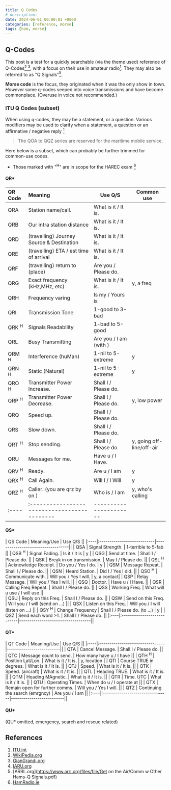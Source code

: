 ```yaml
---
title: Q Codes
# description: 
date: 2024-06-01 00:00:01 +0000
categories: [reference, morse]
tags: [ham, morse] 
---
```


## Q-Codes
This post is a test for a quickly searchable (via the theme used) reference of Q-Codes[<sup>2</sup> <sup>3</sup>](#references), with a focus on their use in amateur radio[<sup>1</sup>](#references). 
They may also be referred to as "Q Signals"[<sup>5</sup>](#references).

**Morse code** is the focus, they originated when it was the only show in town. *However* some q-codes seeped into voice transmissions and have become commonplace. (Overuse in voice not recommended.)
 
### ITU Q Codes (subset)
When using q-codes, they may be a statement, or a question. Various modifiers may be used to clarify when a statement, a question or an affirmative / negative reply [<sup>1</sup>](#references)

> The QOA to QQZ series are reserved for the maritime mobile service.

Here below is a subset, which can probably be further trimmed for common-use codes.

- Those marked with "<sup>H</sup>" are in scope for the HAREC exam [<sup>6</sup>](#references)

#### QR*

| QR Code | Meaning | Use Q/S | Common use|
|:----|:-------------------------------------------|----------------------|--|
| QRA | Station name/call.                         | What is it / It is.  ||
| QRB | Our intra station distance                 | What is it / It is.  ||
| QRD | (travelling) Journey Source & Destination  | What is it / It is.  ||
| QRE | (travelling) ETA / est time of arrival     | What is it / It is.  ||
| QRF | (travelling) return to (place)             | Are you / Please do. ||
| QRG | Exact frequency (kHz,MHz, etc)             | What is it / It is.  | y, a freq |
| QRH | Frequency varing                           | Is my / Yours is     ||
| QRI | Transmission Tone                          | 1-good to 3-bad      ||
| QRK <sup>H</sup> | Signals Readability                        | 1-bad  to 5-good     ||
| QRL | Busy Transmitting                          | Are you / I am (with <call>) |
| QRM <sup>H</sup> | Interference (huMan)                       | 1-nil to 5-extreme   | y |
| QRN <sup>H</sup> | Static (Natural)                           | 1-nil to 5-extreme   | y |
| QRO <sup>H</sup> | Transmitter Power Increase.                | Shall I / Please do. |
| QRP <sup>H</sup> | Transmitter Power Decrease.                | Shall I / Please do. | y, low power |
| QRQ | Speed up.                                  | Shall I / Please do. ||
| QRS | Slow down.                                 | Shall I / Please do. ||
| QRT <sup>H</sup> | Stop sending.                              | Shall I / Please do. | y, going off-line/off-air|
| QRU | Messages for me.                           | Have u / I Have.     | |         
| QRV <sup>H</sup> | Ready.                                     | Are u / I am         | y |
| QRX <sup>H</sup> | Call Again.                                | Will I / I Will      | y |
| QRZ <sup>H</sup> | Caller. (you are qrz by <call> on <freq>)  | Who is / I am        | y, who's calling |
|:----|:-------------------------------------------|----------------------||

#### QS*

| QS Code | Meaning/Use | Use Q/S ||
|:----|:---------------------------|-----------------------------------||
| QSA | Signal Strength.           | 1-terrible to 5-fab               ||
| QSB <sup>H</sup> | Signal Fading.             | Is it / It is                     | y |
| QSG | Send at time.              | Shall I / Please do.              ||
| QSK | Break in on transmission.  | May I / Please do.                ||
| QSL <sup>H</sup> | Acknowledge Receipt.       | Do you / Yes I do.                | y |
| QSM | Message Repeat.            | Shall I / Please do.              ||
| QSN | Heard Station.             | Did I / Yes I did.                ||
| QSO <sup>H</sup> | Communicate with.          | Will you / Yes I will.            | y, a contact|
| QSP | Relay Message.             | Will you / Yes I will.            ||
| QSQ | Doctor.                    | Have u / I Have.                  ||
| QSR | Calling Freq Repeat.       | Shall I / Please do.              ||
| QSS | Working Freq.              | What will u use / I will use      ||           
| QSU | Reply on this Freq.        | Shall I / Please do.              ||
| QSW | Send on this Freq.         | Will you /  I will (send on ...)  ||
| QSX | Listen on this Freq.       | Will you / I will (listen on ...) ||
| QSY <sup>H</sup> | Change Frequency           | Shall I / Please do. (to ...)     | y |
| QSZ | Send each word >1.         | Shall I / Please do.              ||
|:----|:---------------------------|-----------------------------------||

#### QT*

| QT Code | Meaning/Use | Use Q/S ||
|:----|:--------------------------------|--------------------------||
| QTA | Cancel Message.                 | Shall I / Please do.     ||
| QTC | Message count to send.          | How many have u / I have ||
| QTH <sup>H</sup> | Position Lat/Lon.               | What is it / It is.      | y, location |
| QTI | Course TRUE in degrees.         | What is it / It is.      ||
| QTJ | Speed.                          | What is it / It is.      ||
| QTK | Speed.  (aircraft)              | What is it / It is.      || 
| QTL | Heading TRUE.                   | What is it / It is.      || 
| QTM | Heading MAgnetic.               | What is it / It is.      || 
| QTR | Time. UTC                       | What is it / It is.      || 
| QTU | Operating Times.                | When do u / I operate at ||
| QTX | Remain open for further comms.  | Will you / Yes I will.   ||
| QTZ | Continuing the search (emrgncy) | Are you / I am           ||
|:----|:--------------------------------|--------------------------||

#### QU*
(QU* omitted, emergency, search and rescue related)


## References
1. [ITU.int](https://life.itu.int/radioclub/rr/R-REC-M.1172-0-199510-I!!PDF-E.pdf)
2. [WikiPedia.org](https://en.wikipedia.org/wiki/Q_code)
3. [GianGrandi.org](https://www.giangrandi.org/electronics/radio/qcode.shtml)
4. [IARU.org](https://www.iaru-r1.org/wp-content/uploads/2021/01/Eth-operating-IARU-ENGLISH-version3-2010-amended-2021.pdf)
5. [ARRL.org](https://www.arrl.org/files/file/Get on the Air/Comm w Other Hams-Q Signals.pdf)
6. [HamRadio.ie](https://hamradio.ie/course-guide/modules/A2_Operating_Rules_and_Procedures/a2_12.html)


